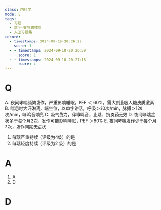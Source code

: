 ```yaml
---
class: 内科学
mode: B
tags:
  - 习题
  - 章节-支气管哮喘
  - 人卫习题集
record:
  - timestamps: 2024-09-10-20:26:26
    score: 1
  - - timestamps: 2024-09-10-20:26:59
      score: 1
  - - timestamps: 2024-09-10-20:27:16
      score: 1
---
```


# Q
A. 夜间哮喘频繁发作，严重影响睡眠，PEF ＜ 60%，需大剂量吸人糖皮质激素
B. 喘息时大汗淋离，端坐位，以单字讲话，呼吸＞30次/min，脉搏＞120次/min，哮鸣音响亮
C. 吸气费力，伴喉鸣音，止喘、抗炎药无效
D. 夜间哮喘症状多于每个月2次，发作可能影响睡眠，PEF ＞80%
E. 夜间哮喘发作少于每个月2次，发作间期无症状
1. 哮喘严重持续（评级为4级）的是
2. 哮喘轻度持续（评级为2 级）的是

# A
1. A
2. D
# D

